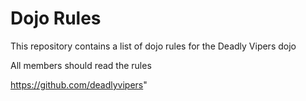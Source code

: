 Dojo Rules
==========

This repository contains a list of dojo rules for the Deadly Vipers dojo

All members should read the rules

https://github.com/deadlyvipers"
